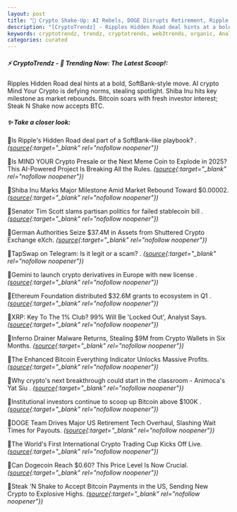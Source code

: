 ```yaml
---
layout: post
title: "🌌 Crypto Shake-Up: AI Rebels, DOGE Disrupts Retirement, Ripple Mimics SoftBank Bitcoin News"
description: "[CryptoTrendz] - Ripples Hidden Road deal hints at a bold, SoftBank-style move. AI crypto Mind Your Crypto is defying norms, stealing spotlight. Shiba Inu hits key milestone as market rebounds. Bitcoin soars with fresh investor interest; Steak N Shake now accepts BTC."
keywords: cryptotrendz, trendz, cryptotrends, web3trends, organic, Analyst, Bitcoin, Assets, Europe, Crypto, Market, Trading, investors, Dogecoin, stablecoin
categories: curated
---
```


##### ⚡ CryptoTrendz - 📌 *Trending Now: The Latest Scoop!:*

Ripples Hidden Road deal hints at a bold, SoftBank-style move. AI crypto Mind Your Crypto is defying norms, stealing spotlight. Shiba Inu hits key milestone as market rebounds. Bitcoin soars with fresh investor interest; Steak N Shake now accepts BTC.

##### ✨ *Take a closer look:*


🔹Is Ripple's Hidden Road deal part of a SoftBank-like playbook? . *([source](https://s.avyag.com/x7xy){:target="_blank" rel="nofollow noopener"})*

🔹Is MIND YOUR Crypto Presale or the Next Meme Coin to Explode in 2025? This AI-Powered Project Is Breaking All the Rules. *([source](https://s.avyag.com/q0rz){:target="_blank" rel="nofollow noopener"})*

🔹Shiba Inu Marks Major Milestone Amid Market Rebound Toward $0.00002. *([source](https://s.avyag.com/aqj5){:target="_blank" rel="nofollow noopener"})*

🔹Senator Tim Scott slams partisan politics for failed stablecoin bill . *([source](https://s.avyag.com/oxbg){:target="_blank" rel="nofollow noopener"})*

🔹German Authorities Seize $37.4M in Assets from Shuttered Crypto Exchange eXch. *([source](https://s.avyag.com/dxdv){:target="_blank" rel="nofollow noopener"})*

🔹TapSwap on Telegram: Is it legit or a scam? . *([source](https://s.avyag.com/8dlz){:target="_blank" rel="nofollow noopener"})*

🔹Gemini to launch crypto derivatives in Europe with new license . *([source](https://s.avyag.com/zayv){:target="_blank" rel="nofollow noopener"})*

🔹Ethereum Foundation distributed $32.6M grants to ecosystem in Q1 . *([source](https://s.avyag.com/1zlz){:target="_blank" rel="nofollow noopener"})*

🔹XRP: Key To The 1% Club? 99% Will Be 'Locked Out', Analyst Says. *([source](https://s.avyag.com/6jwn){:target="_blank" rel="nofollow noopener"})*

🔹Inferno Drainer Malware Returns, Stealing $9M from Crypto Wallets in Six Months. *([source](https://s.avyag.com/3uf7){:target="_blank" rel="nofollow noopener"})*

🔹The Enhanced Bitcoin Everything Indicator Unlocks Massive Profits. *([source](https://s.avyag.com/x8hh){:target="_blank" rel="nofollow noopener"})*

🔹Why crypto's next breakthrough could start in the classroom - Animoca's Yat Siu . *([source](https://s.avyag.com/j7l9){:target="_blank" rel="nofollow noopener"})*

🔹Institutional investors continue to scoop up Bitcoin above $100K . *([source](https://s.avyag.com/fetx){:target="_blank" rel="nofollow noopener"})*

🔹DOGE Team Drives Major US Retirement Tech Overhaul, Slashing Wait Times for Payouts. *([source](https://s.avyag.com/95jt){:target="_blank" rel="nofollow noopener"})*

🔹The World's First International Crypto Trading Cup Kicks Off Live. *([source](https://s.avyag.com/gqkh){:target="_blank" rel="nofollow noopener"})*

🔹Can Dogecoin Reach $0.60? This Price Level Is Now Crucial. *([source](https://s.avyag.com/ayal){:target="_blank" rel="nofollow noopener"})*

🔹Steak 'N Shake to Accept Bitcoin Payments in the US, Sending New Crypto to Explosive Highs. *([source](https://s.avyag.com/i9hp){:target="_blank" rel="nofollow noopener"})*

